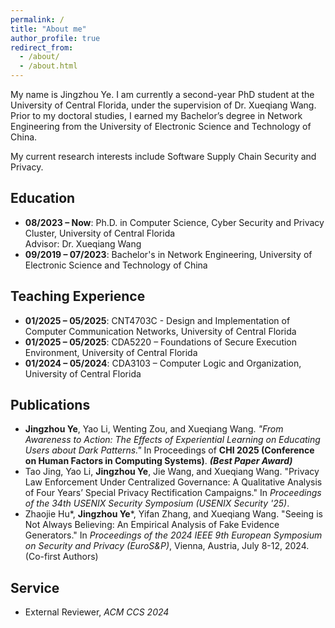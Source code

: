 ```yaml
---
permalink: /
title: "About me"
author_profile: true
redirect_from: 
  - /about/
  - /about.html
---
```


My name is Jingzhou Ye. I am currently a second-year PhD student at the University of Central Florida, under the supervision of Dr. Xueqiang Wang. Prior to my doctoral studies, I earned my Bachelor’s degree in Network Engineering from the University of Electronic Science and Technology of China.

My current research interests include Software Supply Chain Security and Privacy.




## Education
- **08/2023 – Now**: Ph.D. in Computer Science, Cyber Security and Privacy Cluster, University of Central Florida  
  Advisor: Dr. Xueqiang Wang
- **09/2019 – 07/2023**: Bachelor's in Network Engineering, University of Electronic Science and Technology of China

## Teaching Experience
- **01/2025 – 05/2025**: CNT4703C - Design and Implementation of Computer Communication Networks, University of Central Florida
- **01/2025 – 05/2025**: CDA5220 – Foundations of Secure Execution Environment, University of Central Florida
- **01/2024 – 05/2024**: CDA3103 – Computer Logic and Organization, University of Central Florida

## Publications
- **Jingzhou Ye**, Yao Li, Wenting Zou, and Xueqiang Wang. *"From Awareness to Action: The Effects of Experiential Learning on Educating Users about Dark Patterns."* In Proceedings of **CHI 2025 (Conference on Human Factors in Computing Systems)**. **_(Best Paper Award)_**  
- Tao Jing, Yao Li, **Jingzhou Ye**, Jie Wang, and Xueqiang Wang. "Privacy Law Enforcement Under Centralized Governance: A Qualitative Analysis of Four Years’ Special Privacy Rectification Campaigns." In *Proceedings of the 34th USENIX Security Symposium (USENIX Security '25)*.
- Zhaojie Hu*, **Jingzhou Ye**\*, Yifan Zhang, and Xueqiang Wang. "Seeing is Not Always Believing: An Empirical Analysis of Fake Evidence Generators." In *Proceedings of the 2024 IEEE 9th European Symposium on Security and Privacy (EuroS&P)*, Vienna, Austria, July 8-12, 2024. (Co-first Authors)



## Service
- External Reviewer, *ACM CCS 2024*
